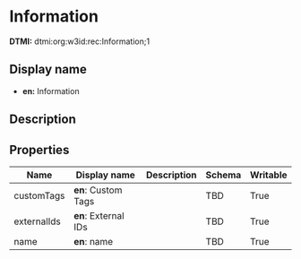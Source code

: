 # Information
**DTMI:** dtmi:org:w3id:rec:Information;1
## Display name
- **en:** Information
## Description
## Properties
|Name|Display name|Description|Schema|Writable|
|-|-|-|-|-|
|customTags|**en**: Custom Tags||TBD|True|
|externalIds|**en**: External IDs||TBD|True|
|name|**en**: name||TBD|True|
